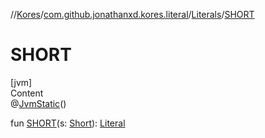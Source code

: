//[Kores](../../index.md)/[com.github.jonathanxd.kores.literal](../index.md)/[Literals](index.md)/[SHORT](-s-h-o-r-t.md)



# SHORT  
[jvm]  
Content  
@[JvmStatic](https://kotlinlang.org/api/latest/jvm/stdlib/kotlin.jvm/-jvm-static/index.html)()  
  
fun [SHORT](-s-h-o-r-t.md)(s: [Short](https://kotlinlang.org/api/latest/jvm/stdlib/kotlin/-short/index.html)): [Literal](../-literal/index.md)  



